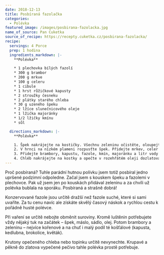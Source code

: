 ```yaml
---
date: 2018-12-13
title: Posbíraná fazolačka
categories:
  - Polévka
featured_image: /images/posbirana-fazolacka.jpg
name_of_source: Pan Cuketka
source_of_recipe: https://recepty.cuketka.cz/posbirana-fazolacka/
recipe:
  servings: 4 Porce
  prep: 1 hodina
  ingredients_markdown: |-
    **Polévka**

    * 1 plechovka bílých fazolí
    * 300 g brambor 
    * 200 g mrkve
    * 100 g celeru
    * 1 cibule
    * 1 hrst růžičkové kapusty
    * 2 stroužky česneku 
    * 2 plátky starého chleba
    * 30 g uzeného špeku
    * 2 lžíce slunečnicového oleje
    * 1 lžička majoránky
    * 1/2 lžičky kmínu
    * sůl

  directions_markdown: |-
    **Polévka**

    1. Špek nakrájejte na kostičky. Všechnu zeleninu očistěte, oloupejte a nakrájejte na kostičky.
    2. V hrnci na nízkém plameni rozpusťte špek. Přidejte mrkev, celer a orestujte obojí dozlatova. Přidejte cibuli s česnekem a nechte zesklovatět.
    3. Přidejte brambory, kapustu, fazole, kmín, majoránku a litr vody. Osolte, přiveďte k varu a povařte do změknutí (asi 30 minut). Řiďte se ale spíše hustotou polévky. Bramborám bude nějakou chvíli trvat než povolí a spolu s fazolemi polévku zahustí.
    4. Chléb nakrájejte na kostky a opečte v rozehřátém oleji dozlatova. Mírně osolte a podávejte k polévce. 
---
```


Proč posbíraná? Tuhle parádní hutnou polívku jsem totiž posbíral jedno upršené podzimní odpoledne. Začal jsem s kouskem špeku a fazolemi v plechovce. Pak už jsem jen po kouskách přidával zeleninu a za chvíli už polévka bublala na sporáku. Posbíraná a strašně dobrá!

Konzervované fazole jsou určitě dražší než fazole suché, které si sami uvaříte. Za tu cenu navíc ale získáte skvělý časový náskok a rychlou cestu k pořádně husté polévce.

Při vaření se určitě nebojte obměnit suroviny. Kromě luštěnin potřebujete vždy nějaký tuk na začátek – špek, máslo, sádlo, olej. Potom brambory a zeleninu – nejvíce kořenové a na chuť i malý podíl té košťálové (kapusta, kedlubna, brokolice, květák).

Krutony opečeného chleba nebo topinku určitě nevynechte. Krupavé a pěkně do zlatova vypečené pečivo tahle polévka prostě potřebuje. 
